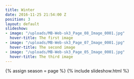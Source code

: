 ```yaml
---
title: Winter
date: 2016-11-25 21:54:00 Z
position: 3
layout: default
slideshow:
- image: "/uploads/MB-Web-sk3_Page_08_Image_0001.jpg"
  hover-title: The first image
- image: "/uploads/MB-Web-sk3_Page_07_Image_0001.jpg"
  hover-title: The second image
- image: "/uploads/MB-Web-sk3_Page_05_Image_0001.jpg"
  hover-title: The third image
---
```


{% assign season = page %}
{% include slideshow.html %}
